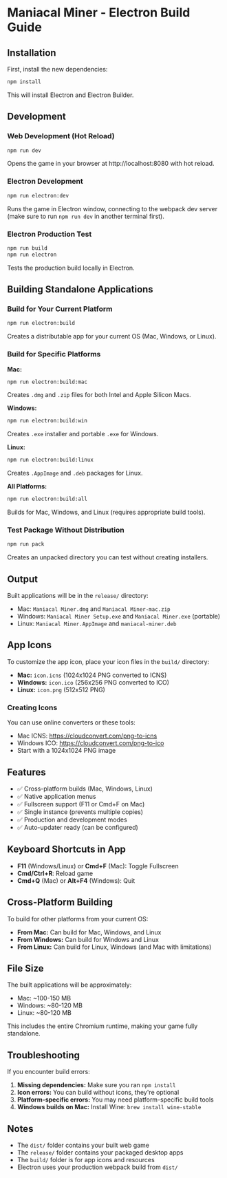# Maniacal Miner - Electron Build Guide

## Installation

First, install the new dependencies:

```bash
npm install
```

This will install Electron and Electron Builder.

## Development

### Web Development (Hot Reload)
```bash
npm run dev
```
Opens the game in your browser at http://localhost:8080 with hot reload.

### Electron Development
```bash
npm run electron:dev
```
Runs the game in Electron window, connecting to the webpack dev server (make sure to run `npm run dev` in another terminal first).

### Electron Production Test
```bash
npm run build
npm run electron
```
Tests the production build locally in Electron.

## Building Standalone Applications

### Build for Your Current Platform
```bash
npm run electron:build
```
Creates a distributable app for your current OS (Mac, Windows, or Linux).

### Build for Specific Platforms

**Mac:**
```bash
npm run electron:build:mac
```
Creates `.dmg` and `.zip` files for both Intel and Apple Silicon Macs.

**Windows:**
```bash
npm run electron:build:win
```
Creates `.exe` installer and portable `.exe` for Windows.

**Linux:**
```bash
npm run electron:build:linux
```
Creates `.AppImage` and `.deb` packages for Linux.

**All Platforms:**
```bash
npm run electron:build:all
```
Builds for Mac, Windows, and Linux (requires appropriate build tools).

### Test Package Without Distribution
```bash
npm run pack
```
Creates an unpacked directory you can test without creating installers.

## Output

Built applications will be in the `release/` directory:
- Mac: `Maniacal Miner.dmg` and `Maniacal Miner-mac.zip`
- Windows: `Maniacal Miner Setup.exe` and `Maniacal Miner.exe` (portable)
- Linux: `Maniacal Miner.AppImage` and `maniacal-miner.deb`

## App Icons

To customize the app icon, place your icon files in the `build/` directory:
- **Mac:** `icon.icns` (1024x1024 PNG converted to ICNS)
- **Windows:** `icon.ico` (256x256 PNG converted to ICO)
- **Linux:** `icon.png` (512x512 PNG)

### Creating Icons

You can use online converters or these tools:
- Mac ICNS: https://cloudconvert.com/png-to-icns
- Windows ICO: https://cloudconvert.com/png-to-ico
- Start with a 1024x1024 PNG image

## Features

- ✅ Cross-platform builds (Mac, Windows, Linux)
- ✅ Native application menus
- ✅ Fullscreen support (F11 or Cmd+F on Mac)
- ✅ Single instance (prevents multiple copies)
- ✅ Production and development modes
- ✅ Auto-updater ready (can be configured)

## Keyboard Shortcuts in App

- **F11** (Windows/Linux) or **Cmd+F** (Mac): Toggle Fullscreen
- **Cmd/Ctrl+R**: Reload game
- **Cmd+Q** (Mac) or **Alt+F4** (Windows): Quit

## Cross-Platform Building

To build for other platforms from your current OS:
- **From Mac:** Can build for Mac, Windows, and Linux
- **From Windows:** Can build for Windows and Linux
- **From Linux:** Can build for Linux, Windows (and Mac with limitations)

## File Size

The built applications will be approximately:
- Mac: ~100-150 MB
- Windows: ~80-120 MB
- Linux: ~80-120 MB

This includes the entire Chromium runtime, making your game fully standalone.

## Troubleshooting

If you encounter build errors:

1. **Missing dependencies:** Make sure you ran `npm install`
2. **Icon errors:** You can build without icons, they're optional
3. **Platform-specific errors:** You may need platform-specific build tools
4. **Windows builds on Mac:** Install Wine: `brew install wine-stable`

## Notes

- The `dist/` folder contains your built web game
- The `release/` folder contains your packaged desktop apps
- The `build/` folder is for app icons and resources
- Electron uses your production webpack build from `dist/`
